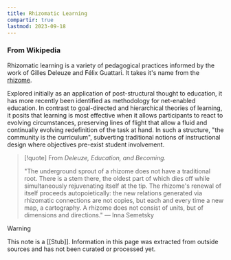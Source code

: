 ```yaml
---
title: Rhizomatic Learning
compartir: true
lastmod: 2023-09-18
---
```

### From Wikipedia

Rhizomatic learning is a variety of pedagogical practices informed by the work of Gilles Deleuze and Félix Guattari. It takes it's name from the [rhizome](https://en.wikipedia.org/wiki/Rhizome).

Explored initially as an application of post-structural thought to education, it has more recently been identified as methodology for net-enabled education. In contrast to goal-directed and hierarchical theories of learning, it posits that learning is most effective when it allows participants to react to evolving circumstances, preserving lines of flight that allow a fluid and continually evolving redefinition of the task at hand. In such a structure, "the community is the curriculum", subverting traditional notions of instructional design where objectives pre-exist student involvement.

> [!quote] From _Deleuze, Education, and Becoming._
> 
> "The underground sprout of a rhizome does not have a traditional root. There is a stem there, the oldest part of which dies off while simultaneously rejuvenating itself at the tip. The rhizome's renewal of itself proceeds autopoietically: the new relations generated via rhizomatic connections are not copies, but each and every time a new map, a cartography. A rhizome does not consist of units, but of dimensions and directions." — Inna Semetsky

> [!warning]
> 
> This note is a [[Stub]]. Information in this page was extracted from outside sources and has not been curated or processed yet.
